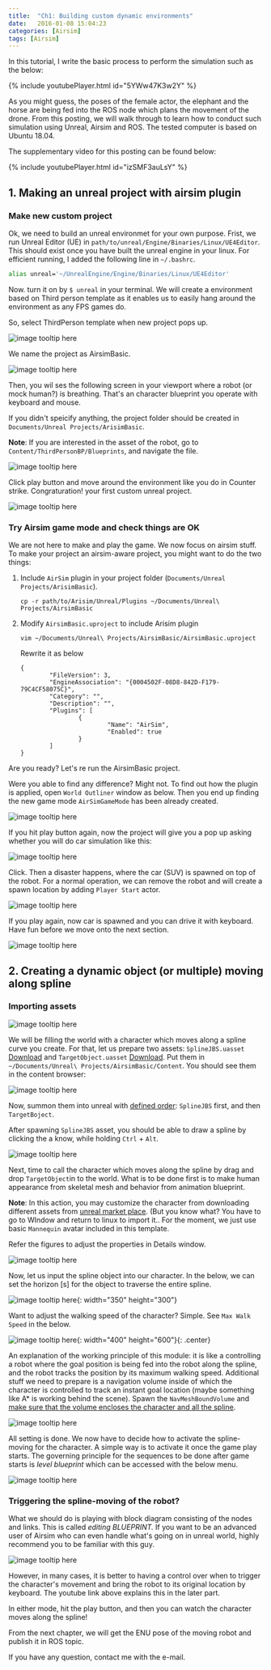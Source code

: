 ```yaml
---
title:  "Ch1: Building custom dynamic environments"
date:   2016-01-08 15:04:23
categories: [Airsim]
tags: [Airsim]
---
```


In this tutorial, I write the basic process to perform the simulation such as the below: 

{% include youtubePlayer.html id="5YWw47K3w2Y" %}

As you might guess, the poses of the female actor, the elephant and the horse are being fed into the 
ROS node which plans the movement of the drone. From this posting, we will walk through to learn how to conduct such simulation using Unreal, Airsim and ROS. The tested computer is based on Ubuntu 18.04. 

The supplementary video for this posting can be found below:  

{% include youtubePlayer.html id="izSMF3auLsY" %}





## 1. Making an unreal project with airsim plugin 

### Make new custom project

Ok, we need to build an unreal environmet for your own purpose. Frist, we run Unreal Editor (UE) in `path/to/unreal/Engine/Binaries/Linux/UE4Editor`. This should  exist once you have built the unreal engine in your linux. For efficient running, I added the following line in `~/.bashrc`.

```bash
alias unreal='~/UnrealEngine/Engine/Binaries/Linux/UE4Editor'
```

Now. turn it on by `$ unreal` in your terminal. We will create a environment based on Third person template as it enables us to easily hang around the environment as any FPS games do.  

So, select ThirdPerson template when new project pops up. 

![image tooltip here](/images/ch1/s2.png)

We  name the project as AirsimBasic.

![image tooltip here](/images/ch1/s1.png)

Then, you wil ses the following screen in your viewport where a robot (or mock human?) is breathing. That's an character blueprint you operate with keyboard and mouse. 

If you didn't speicify anything, the project folder should be created in `Documents/Unreal Projects/ArisimBasic`. 

**Note**: If you are interested in the asset of the robot, go to `Content/ThirdPersonBP/Blueprints`, and navigate the file. 


![image tooltip here](/images/ch1/s4.png)

Click play button and move around the environment  like you do in Counter strike. Congraturation! your first custom unreal project. 

![image tooltip here](/images/ch1/s5.gif)


### Try Airsim game mode and check things are OK  

We are not here to make and play the game. We now focus on airsim stuff. To make your project an airsim-aware project,  you might want to do the two things: 

1. Include `AirSim` plugin in your project folder (`Documents/Unreal Projects/ArisimBasic`).

   ```
   cp -r path/to/Arisim/Unreal/Plugins ~/Documents/Unreal\ Projects/AirsimBasic 
   ```

2. Modify  `AirsimBasic.uproject`  to include Arisim plugin  

   ```
   vim ~/Documents/Unreal\ Projects/AirsimBasic/AirsimBasic.uproject 
   ```

   Rewrite it as  below 

   ```
   {
           "FileVersion": 3,
           "EngineAssociation": "{0004502F-08D8-842D-F179-79C4CF58075C}",
           "Category": "",
           "Description": "",
           "Plugins": [
                   {
                           "Name": "AirSim",
                           "Enabled": true
                   }
           ]
   }
   ```

Are you ready? Let's re run the AirsimBasic project. 

Were you able to find any difference? Might not. To find out how the plugin is applied, open `World Outliner` window as below. Then you end up finding the new game mode `AirSimGameMode` has been already created. 

![image tooltip here](/images/ch1/s6.png)

If  you hit play button again, now the project will give you a pop up asking whether you will do car simulation like this: 

![image tooltip here](/images/ch1/s7.png)

Click. Then a disaster happens, where the car (SUV) is spawned on top of the robot. For a normal operation, we can remove the robot and will create a spawn location by adding `Player Start` actor.  

![image tooltip here](/images/ch1/s8.png)

If you play again, now car is spawned and you can drive it with keyboard. Have fun before we move onto the next section. 

![image tooltip here](/images/ch1/s9.png)





## 2. Creating a dynamic object (or multiple) moving along spline

### Importing assets  

![image tooltip here](/images/ch1/s10.gif)

We will be filling the world with a character which moves along a spline curve you create. For that, let us prepare two assets: `SplineJBS.uasset` [Download](https://drive.google.com/file/d/15kE-tTFQWk5zLIM3MB1FAX5Z2oT-9FkZ/view?usp=sharing) and `TargetObject.uasset` [Download](https://drive.google.com/file/d/1dSYwccKR_sq5WnCJZMUTsUkeXt6_ZI2_/view?usp=sharing). Put them in `~/Documents/Unreal\ Projects/AirsimBasic/Content`. You should see them in the content browser:

![image tooltip here](/images/ch1/s11.png) 

Now, summon them into unreal with <u>defined order</u>: `SplineJBS` first, and then `TargetBoject`.  

After spawning `SplineJBS` asset, you should be able to draw a spline by clicking the a know, while holding `Ctrl` + `Alt`. 

![image tooltip here](/images/ch1/s13.gif) 

Next, time to call the character which moves along the spline by drag and drop `TargetObject`in to the world. What is to be done first is to make human appearance from skeletal mesh and  behavior from animation blueprint. 

**Note**:  In this action, you may customize the character from downloading different assets from [unreal market place](https://www.unrealengine.com/marketplace/ko/store). (But you know what? You have to go to WIndow and return to linux to import it.. For the moment, we just use basic `Mannequin` avatar included in this template. 

Refer the figures to adjust the properties in Details window. 

![image tooltip here](/images/ch1/s14.png) 

Now, let us input the spline object into our character.  In the below, we can set the horizon [s] for the object to traverse the entire spline. 

![image tooltip here](/images/ch1/s15.png){: width="350" height="300"}

Want to adjust the walking speed of the character? Simple. See `Max Walk Speed` in the below. 




 ![image tooltip here](/images/ch1/s16.png){: width="400" height="600"}{: .center} 

An explanation of the working principle of this module: it is like a controlling a robot where the goal position is being fed into the robot along the spline, and the robot tracks the position by its maximum walking speed. Additional stuff we need to prepare is a navigation volume inside of which the character is controlled to track an instant goal location (maybe something like A* is working behind the scene). Spawn the `NavMeshBoundVolume` and <u>make sure that the volume encloses the character and all the spline</u>.

![image tooltip here](/images/ch1/s17.png)

All setting is done. We now have to decide how to activate the spline-moving for the character. A simple way is to activate it once the game play starts.  The governing principle for the sequences to be done after game starts  is  *level blueprint* which can be accessed with the below menu. 

  ![image tooltip here](/images/ch1/s18.png)



### Triggering the spline-moving of the robot?



What we should do is playing with block diagram consisting of the nodes and links. This is called *editing BLUEPRINT.*  If you want to be an advanced user of Airsim who can even handle what's going on in unreal world, highly recommend you to be familiar with this guy. 

  ![image tooltip here](/images/ch1/s19.gif)

However, in many cases, it is better to having a control over when to trigger the character's movement and bring the robot to its original location by keyboard. The youtube link above explains this in the later part. 

In either mode, hit the play button, and then you can watch the character moves along the spline!  

From the next chapter, we will get the ENU pose of the moving robot and publish it in ROS topic.   

If you have any question, contact me with the e-mail. 

   





